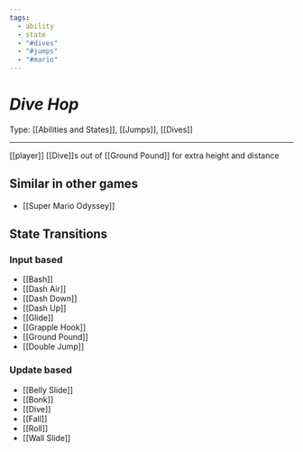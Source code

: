```yaml
---
tags:
  - ability
  - state
  - "#dives"
  - "#jumps"
  - "#mario"
---
```

# _Dive Hop_

Type: [[Abilities and States]], [[Jumps]], [[Dives]]

----


[[player]] [[Dive]]s out of [[Ground Pound]] for extra height and distance


## Similar in other games

* [[Super Mario Odyssey]]


## State Transitions

### Input based

* [[Bash]]
* [[Dash Air]]
* [[Dash Down]]
* [[Dash Up]]
* [[Glide]]
* [[Grapple Hook]]
* [[Ground Pound]]
* [[Double Jump]]

### Update based

* [[Belly Slide]]
* [[Bonk]]
* [[Dive]]
* [[Fall]]
* [[Roll]]
* [[Wall Slide]]